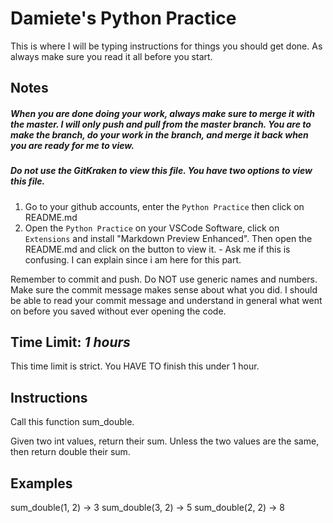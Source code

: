 # Damiete's Python Practice

This is where I will be typing instructions for things you should get done. As always make sure you read it
all before you start.

## Notes

##### When you are done doing your work, always make sure to merge it with the master. I will only push and pull from the master branch. You are to make the branch, do your work in the branch, and merge it back when you are ready for me to view.

##### Do not use the GitKraken to view this file. You have two options to view this file.

1. Go to your github accounts, enter the `Python Practice` then click on README.md
2. Open the `Python Practice` on your VSCode Software, click on `Extensions` and install "Markdown Preview Enhanced". Then open the README.md and click on the button to view it. - Ask me if this is confusing. I can explain since i am here for this part.

Remember to commit and push. Do NOT use generic names and numbers. Make sure the commit message makes sense about what you did. I should be able to read your commit message and understand in general what went on before you saved without ever opening the code.

## Time Limit: _1 hours_

This time limit is strict. You HAVE TO finish this under 1 hour.

## Instructions

Call this function sum_double.

Given two int values, return their sum. Unless the two values are the same, then return double their sum.

## Examples

sum_double(1, 2) → 3
sum_double(3, 2) → 5
sum_double(2, 2) → 8
